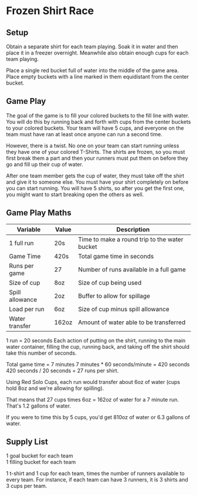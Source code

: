 Frozen Shirt Race
==============

Setup
-------
Obtain a separate shirt for each team playing. Soak it in water and then place it in a freezer overnight. Meanwhile also obtain enough cups for each team playing.

Place a single red bucket full of water into the middle of the game area. Place empty buckets with a line marked in them equidistant from the center bucket.

Game Play
---------------
The goal of the game is to fill your colored buckets to the fill line with water. You will do this by running back and forth with cups from the center buckets to your colored buckets. Your team will have 5 cups, and everyone on the team must have ran at least once anyone can run a second time.

However, there is a twist. No one on your team can start running unless they have one of your colored T-Shirts. The shirts are frozen, so you must first break them a part and then your runners must put them on before they go and fill up their cup of water.

After one team member gets the cup of water, they must take off the shirt and give it to someone else. You must have your shirt completely on before you can start running. You will have 5 shirts, so after you get the first one, you might want to start breaking open the others as well.

Game Play Maths
-----------------------

| Variable        | Value | Description                                   |
| ---------       | ----- | --------------------------------------------- |
| 1 full run      | 20s   | Time to make a round trip to the water bucket | 
| Game Time       | 420s  | Total game time in seconds                    |
| Runs per game   | 27    | Number of runs available in a full game       |
| Size of cup     | 8oz   | Size of cup being used                        |
| Spill allowance | 2oz   | Buffer to allow for spillage                  |
| Load per run    | 6oz   | Size of cup minus spill allowance             |
| Water transfer  | 162oz | Amount of water able to be transferred        |

1 run = 20 seconds
Each action of putting on the shirt, running to the main water container, filling the cup, running back, and taking off the shirt should take this number of seconds.

Total game time  = 7 minutes
7 minutes * 60 seconds/minute = 420 seconds
420 seconds / 20 seconds = 27 runs per shirt.

Using Red Solo Cups, each run would transfer about 6oz of water (cups hold 8oz and we're allowing for spilling).

That means that 27 cups times 6oz = 162oz of water for a 7 minute run. That's 1.2 gallons of water.

If you were to time this by 5 cups, you'd get 810oz of water or 6.3 gallons of water.

Supply List
------------------------

1 goal bucket for each team  
1 filling bucket for each team  

1 t-shirt and 1 cup for each team, times the number of runners available to every team.
For instance, if each team can have 3 runners, it is 3 shirts and 3 cups per team.


